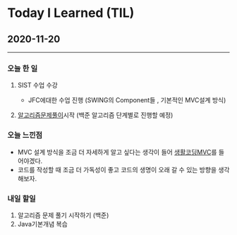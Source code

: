 Today I Learned (TIL)
===

## 2020-11-20

---

### 오늘 한 일

1. SIST 수업 수강

    * JFC에대한 수업 진행 (SWING의 Component들 , 기본적인 MVC설계 방식)

2. [알고리즘문제풀이](https://github.com/LeeWoooo/Algorithm)시작 (백준 알고리즘 단계별로 진행할 예정)


### 오늘 느낀점

* MVC 설계 방식을 조금 더 자세하게 알고 싶다는 생각이 들어 [생활코딩MVC](https://opentutorials.org/course/697/3828)를 들어야겠다.
* 코드를 작성할 때 조금 더 가독성이 좋고 코드의 생명이 오래 갈 수 있는 방향을 생각해보자.

### 내일 할일 

1. 알고리즘 문제 풀기 시작하기 (백준)
2. Java기본개념 복습
